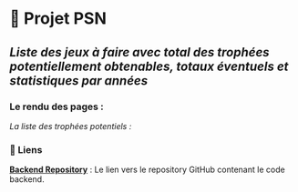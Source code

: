 # 🚀 Projet PSN

## _Liste des jeux à faire avec total des trophées potentiellement obtenables, totaux éventuels et statistiques par années_

### Le rendu des pages : 

_La liste des trophées potentiels :_

### 🔗 Liens

**[Backend Repository](https://github.com/cedric-chimot/psn-back)** : Le lien vers le repository GitHub contenant le code backend.
